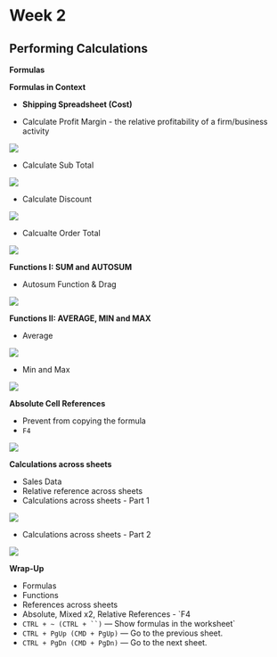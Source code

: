 # Week 2
## Performing Calculations

**Formulas**

**Formulas in Context**

* **Shipping Spreadsheet (Cost)**

* Calculate Profit Margin - the relative profitability of a firm/business activity

![](https://github.com/foongminwong/excel-skills-for-business/blob/master/Week%202/screenshot/calculate-profit-margin.gif)

* Calculate Sub Total

![](https://github.com/foongminwong/excel-skills-for-business/blob/master/Week%202/screenshot/calculate-sub-total.gif)

* Calculate Discount

![](https://github.com/foongminwong/excel-skills-for-business/blob/master/Week%202/screenshot/calculate-discount.gif)

* Calcualte Order Total

![](https://github.com/foongminwong/excel-skills-for-business/blob/master/Week%202/screenshot/calculate-order-total.gif)

**Functions I: SUM and AUTOSUM**
* Autosum Function & Drag

![](https://github.com/foongminwong/excel-skills-for-business/blob/master/Week%202/screenshot/auto-sum.gif)

**Functions II: AVERAGE, MIN and MAX**
* Average

![](https://github.com/foongminwong/excel-skills-for-business/blob/master/Week%202/screenshot/average.gif)

* Min and Max

![](https://github.com/foongminwong/excel-skills-for-business/blob/master/Week%202/screenshot/min-max.gif)

**Absolute Cell References**
* Prevent from copying the formula
* `F4`

![](https://github.com/foongminwong/excel-skills-for-business/blob/master/Week%202/screenshot/absolute-cell-references.gif)

**Calculations across sheets**
* Sales Data
* Relative reference across sheets
* Calculations across sheets - Part 1

![](https://github.com/foongminwong/excel-skills-for-business/blob/master/Week%202/screenshot/calculations-across-sheets-1.gif)

* Calculations across sheets - Part 2

![](https://github.com/foongminwong/excel-skills-for-business/blob/master/Week%202/screenshot/calculations-across-sheets-2.gif)

**Wrap-Up**
* Formulas
* Functions
* References across sheets
* Absolute, Mixed x2, Relative References - `F4
* `CTRL + ~ (CTRL + ``)` — Show formulas in the worksheet`
* `CTRL + PgUp (CMD + PgUp)` — Go to the previous sheet.
* `CTRL + PgDn (CMD + PgDn)` — Go to the next sheet.




